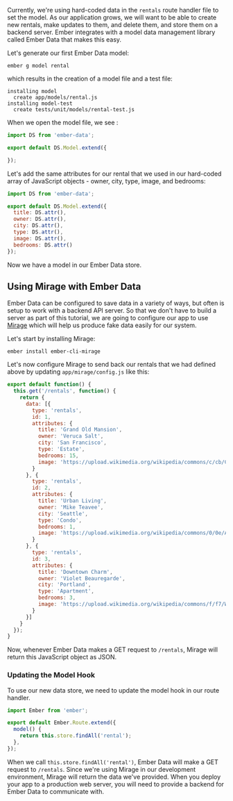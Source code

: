 Currently, we're using hard-coded data in the `rentals` route handler file to set the model. As our application grows, we will want to be able to create new rentals, make updates to them, and delete them, and store them on a backend server. Ember integrates with a model data management library called Ember Data that makes this easy.

Let's generate our first Ember Data model:

```shell
ember g model rental
```

which results in the creation of a model file and a test file:

```shell
installing model
  create app/models/rental.js
installing model-test
  create tests/unit/models/rental-test.js
```

When we open the model file, we see :

```app/models/rental.js
import DS from 'ember-data';

export default DS.Model.extend({

});
```

Let's add the same attributes for our rental that we used in our hard-coded array of JavaScript objects - owner, city, type, image, and bedrooms:

```app/models/rental.js
import DS from 'ember-data';

export default DS.Model.extend({
  title: DS.attr(),
  owner: DS.attr(),
  city: DS.attr(),
  type: DS.attr(),
  image: DS.attr(),
  bedrooms: DS.attr()
});
```

Now we have a model in our Ember Data store.

## Using Mirage with Ember Data

Ember Data can be configured to save data in a variety of ways, but often is setup to work with a backend API server. So that we don't have to build a server as part of this tutorial, we are going to configure our app to use [Mirage](http://www.ember-cli-mirage.com) which will help us produce fake data easily for our system.

Let's start by installing Mirage:

```shell
ember install ember-cli-mirage
```

Let's now configure Mirage to send back our rentals that we had defined above by
updating `app/mirage/config.js` like this:

```app/mirage/config.js
export default function() {
  this.get('/rentals', function() {
    return {
      data: [{
        type: 'rentals',
        id: 1,
        attributes: {
          title: 'Grand Old Mansion',
          owner: 'Veruca Salt',
          city: 'San Francisco',
          type: 'Estate',
          bedrooms: 15,
          image: 'https://upload.wikimedia.org/wikipedia/commons/c/cb/Crane_estate_(5).jpg'
        }
      }, {
        type: 'rentals',
        id: 2,
        attributes: {
          title: 'Urban Living',
          owner: 'Mike Teavee',
          city: 'Seattle',
          type: 'Condo',
          bedrooms: 1,
          image: 'https://upload.wikimedia.org/wikipedia/commons/0/0e/Alfonso_13_Highrise_Tegucigalpa.jpg'
        }
      }, {
        type: 'rentals',
        id: 3,
        attributes: {
          title: 'Downtown Charm',
          owner: 'Violet Beauregarde',
          city: 'Portland',
          type: 'Apartment',
          bedrooms: 3,
          image: 'https://upload.wikimedia.org/wikipedia/commons/f/f7/Wheeldon_Apartment_Building_-_Portland_Oregon.jpg'
        }
      }]
    }
  });
}
```

Now, whenever Ember Data makes a GET request to `/rentals`, Mirage will return
this JavaScript object as JSON.

### Updating the Model Hook

To use our new data store, we need to update the model hook in our route handler.

```app/routes/index.js
import Ember from 'ember';

export default Ember.Route.extend({
  model() {
    return this.store.findAll('rental');
  },
});
```

When we call `this.store.findAll('rental')`, Ember Data will make a GET request
to `/rentals`. Since we're using Mirage in our development environment, Mirage
will return the data we've provided. When you deploy your app to a production
web server, you will need to provide a backend for Ember Data to communicate with.
